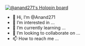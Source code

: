 [![@anand271's Holopin board](https://holopin.me/anand271)](https://holopin.io/@anand271)


- 👋 Hi, I’m @Anand271
- 👀 I’m interested in ...
- 🌱 I’m currently learning ...
- 💞️ I’m looking to collaborate on ...
- 📫 How to reach me ...

<!---
Anand271/Anand271 is a ✨ special ✨ repository because its `README.md` (this file) appears on your GitHub profile.
You can click the Preview link to take a look at your changes.
--->
